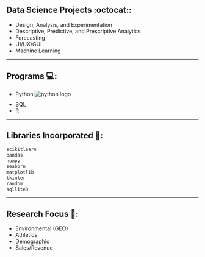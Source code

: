 ## Data Science Projects :octocat::
- Design, Analysis, and Experimentation
- Descriptive, Predictive, and Prescriptive Analytics
- Forecasting
- UI/UX/GUI
- Machine Learning
----
## Programs 💻:
- Python ![python logo](https://upload.wikimedia.org/wikipedia/commons/thumb/c/c3/Python-logo-notext.svg/800px-Python-logo-notext.svg.png) <div style="width:50px; height:10px">
- SQL
- R 
----
## Libraries Incorporated 📖:
``` Python
scikitlearn
pandas
numpy
seaborn
matplotlib
tkinter
random
sqllite3
```
----
## Research Focus 🔎:
- Environmental (GEO)
- Athletics
- Demographic
- Sales/Revenue
